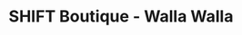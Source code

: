 ---
title: "SHIFT Boutique - Walla Walla"
url: /walla-walla/shift-boutique-walla-walla/
shop: Kleidung
---